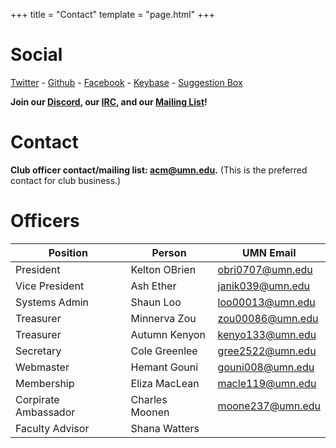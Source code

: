 +++
title = "Contact"
template = "page.html"
+++

Social
=============

[Twitter](https://twitter.com/acmumn) - 
[Github](https://github.com/acmumn) - 
[Facebook](https://www.facebook.com/acmuofmn) - 
[Keybase](https://keybase.io/team/acmumn) -
[Suggestion Box](https://z.umn.edu/suggest_acm)

**Join our [Discord](https://discord.gg/Uzt3adQ), our [IRC](/irc), and our [Mailing List](https://z.umn.edu/acmnews)!**

Contact
=======

**Club officer contact/mailing list: [acm@umn.edu](mailto:acm@umn.edu).** (This is the preferred contact for club business.)

Officers
========

| Position            | Person          | UMN Email                                   |
|---------------------|-----------------|---------------------------------------------|
| President           | Kelton OBrien   | [obri0707@umn.edu](mailto:obri0707@umn.edu) |
| Vice President      | Ash Ether       | [janik039@umn.edu](mailto:janik039@umn.edu) |
| Systems Admin       | Shaun Loo       | [loo00013@umn.edu](mailto:loo00013@umn.edu) |
| Treasurer           | Minnerva Zou    | [zou00086@umn.edu](mailto:zou00086@umn.edu) |
| Treasurer           | Autumn Kenyon   | [kenyo133@umn.edu](mailto:kenyo133@umn.edu) |
| Secretary           | Cole Greenlee   | [gree2522@umn.edu](mailto:gree2522@umn.edu) |
| Webmaster           | Hemant Gouni    | [gouni008@umn.edu](mailto:gouni008@umn.edu) |
| Membership          | Eliza MacLean   | [macle119@umn.edu](mailto:macle119@umn.edu) |
| Corpirate Ambassador| Charles Moonen  | [moone237@umn.edu](mailto:moone237@umn.edu) |
| Faculty Advisor     | Shana Watters   |                                             |
